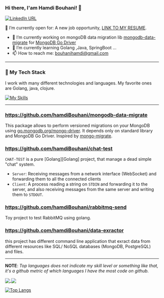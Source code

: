 ### Hi there, I'am Hamdi Bouhani!  👋

[![LinkedIn URL](https://img.shields.io/static/v1?color=red&label=linkedin&logo=linkedin&logoColor=white&style=for-the-badge&message=Connect)](https://www.linkedin.com/in/hamdi-bouhani-26752a140/)

🤔  I’m currently open for: A new job opportunity, [LINK TO MY RESUME](https://docs.google.com/document/d/e/2PACX-1vQcTHDBUhmKC-k9wVHmR6iyS-5g16MExzJjeX8PNsM68TE-wpo5qGodYJnGZVrX82IUdJ7Q1fMxqwAU/pub).

- 🔭 I’m currently working on mongoDB data migration lib [mongodb-data-migrate](https://github.com/hamdiBouhani/mongodb-data-migrate) for [MongoDB Go Driver](https://github.com/mongodb/mongo-go-driver)
- 🌱 I’m currently learning Golang ,Java, SpringBoot ...
- 📫 How to reach me: bouhanihamdi@gmail.com

<hr/>

### 🥞 My Tech Stack

I work with many different technologies and languages.
My favorite ones are Golang, java, clojure.

[![My Skills](https://skillicons.dev/icons?i=go,java,git,github,postgres,mongodb,kubernetes,md,vscode)](https://skillicons.dev)

---

### https://github.com/hamdiBouhani/mongodb-data-migrate
 This package allows to perform versioned migrations on your MongoDB using [go.mongodb.org/mongo-driver](https://github.com/mongodb/mongo-go-driver).
It depends only on standard library and MongoDB Go Driver.
Inspired by [mongo-migrate](https://github.com/eminetto/mongo-migrate).

### https://github.com/hamdiBouhani/chat-test
`CHAT-TEST` is a pure [Golang][Golang] project, that manage a dead simple "chat" system. 

* `Server`: Receiving messages from a network interface (WebSocket) and forwarding them to all the connected clients
* `Client`: A process reading a string on `STDIN` and forwarding it to the server, and also receiving messages from the same server and writing them to `STDOUT`.

### https://github.com/hamdiBouhani/rabbitmq-send
 Toy project to test RabbitMQ using golang.

### https://github.com/hamdiBouhani/data-exractor
 this project has different command line application that exract data from different resources like SQL/ NoSQL databases (MongoDB, PostgreSQL) and files.

<hr/>

**NOTE**: *Top languages does not indicate my skill level or something like that, it's a github metric of which languages I have the most code on github.*

<a href="https://github.com/hamdiBouhani">
  <img align="center" src="https://github-readme-stats.vercel.app/api?username=hamdiBouhani&show_icons=true&theme=radical" />
</a> 
<a href="https://github.com/hamdiBouhani">
  <img align="center" src="https://github-readme-stats.vercel.app/api/top-langs/?username=hamdiBouhani&layout=compact&theme=radical&hide_border=false" />
</a>
  

[![Top Langs](https://github-readme-stats.vercel.app/api/top-langs/?username=hamdiBouhani&hide_progress=true)](https://github.com/hamdiBouhani/github-readme-stats)
